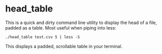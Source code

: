 # head_table
This is a quick and dirty command line utility to display the head of a file, padded as a table. Most useful when piping into less:
```
./head_table test.csv 5 | less -S
```
This displays a padded, scrollable table in your terminal.
